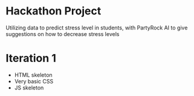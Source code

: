 # Hackathon Project
Utilizing data to predict stress level in students, with PartyRock AI to give suggestions on how to decrease stress levels

# Iteration 1
- HTML skeleton
- Very basic CSS
- JS skeleton 
